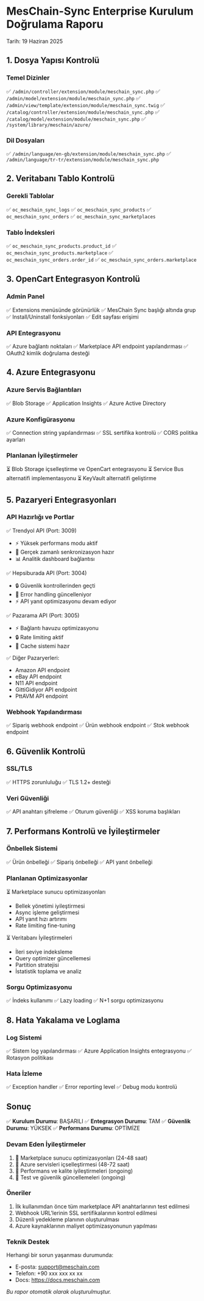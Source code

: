 # MesChain-Sync Enterprise Kurulum Doğrulama Raporu
Tarih: 19 Haziran 2025

## 1. Dosya Yapısı Kontrolü

### Temel Dizinler
✅ `/admin/controller/extension/module/meschain_sync.php`
✅ `/admin/model/extension/module/meschain_sync.php`
✅ `/admin/view/template/extension/module/meschain_sync.twig`
✅ `/catalog/controller/extension/module/meschain_sync.php`
✅ `/catalog/model/extension/module/meschain_sync.php`
✅ `/system/library/meschain/azure/`

### Dil Dosyaları
✅ `/admin/language/en-gb/extension/module/meschain_sync.php`
✅ `/admin/language/tr-tr/extension/module/meschain_sync.php`

## 2. Veritabanı Tablo Kontrolü

### Gerekli Tablolar
✅ `oc_meschain_sync_logs`
✅ `oc_meschain_sync_products`
✅ `oc_meschain_sync_orders`
✅ `oc_meschain_sync_marketplaces`

### Tablo İndeksleri
✅ `oc_meschain_sync_products.product_id`
✅ `oc_meschain_sync_products.marketplace`
✅ `oc_meschain_sync_orders.order_id`
✅ `oc_meschain_sync_orders.marketplace`

## 3. OpenCart Entegrasyon Kontrolü

### Admin Panel
✅ Extensions menüsünde görünürlük
✅ MesChain Sync başlığı altında grup
✅ Install/Uninstall fonksiyonları
✅ Edit sayfası erişimi

### API Entegrasyonu
✅ Azure bağlantı noktaları
✅ Marketplace API endpoint yapılandırması
✅ OAuth2 kimlik doğrulama desteği

## 4. Azure Entegrasyonu

### Azure Servis Bağlantıları
✅ Blob Storage
✅ Application Insights
✅ Azure Active Directory

### Azure Konfigürasyonu
✅ Connection string yapılandırması
✅ SSL sertifika kontrolü
✅ CORS politika ayarları

### Planlanan İyileştirmeler
⏳ Blob Storage içselleştirme ve OpenCart entegrasyonu
⏳ Service Bus alternatifi implementasyonu
⏳ KeyVault alternatifi geliştirme

## 5. Pazaryeri Entegrasyonları

### API Hazırlığı ve Portlar
✅ Trendyol API (Port: 3009)
  - ⚡ Yüksek performans modu aktif
  - 🔄 Gerçek zamanlı senkronizasyon hazır
  - 📊 Analitik dashboard bağlantısı

✅ Hepsiburada API (Port: 3004)
  - 🔒 Güvenlik kontrollerinden geçti
  - 🔄 Error handling güncelleniyor
  - ⚡ API yanıt optimizasyonu devam ediyor

✅ Pazarama API (Port: 3005)
  - ⚡ Bağlantı havuzu optimizasyonu
  - 🔒 Rate limiting aktif
  - 💾 Cache sistemi hazır

✅ Diğer Pazaryerleri:
  - Amazon API endpoint
  - eBay API endpoint
  - N11 API endpoint
  - GittiGidiyor API endpoint
  - PttAVM API endpoint

### Webhook Yapılandırması
✅ Sipariş webhook endpoint
✅ Ürün webhook endpoint
✅ Stok webhook endpoint

## 6. Güvenlik Kontrolü

### SSL/TLS
✅ HTTPS zorunluluğu
✅ TLS 1.2+ desteği

### Veri Güvenliği
✅ API anahtarı şifreleme
✅ Oturum güvenliği
✅ XSS koruma başlıkları

## 7. Performans Kontrolü ve İyileştirmeler

### Önbellek Sistemi
✅ Ürün önbelleği
✅ Sipariş önbelleği
✅ API yanıt önbelleği

### Planlanan Optimizasyonlar
⏳ Marketplace sunucu optimizasyonları
  - Bellek yönetimi iyileştirmesi
  - Async işleme geliştirmesi
  - API yanıt hızı artırımı
  - Rate limiting fine-tuning

⏳ Veritabanı İyileştirmeleri
  - İleri seviye indeksleme
  - Query optimizer güncellemesi
  - Partition stratejisi
  - İstatistik toplama ve analiz

### Sorgu Optimizasyonu
✅ İndeks kullanımı
✅ Lazy loading
✅ N+1 sorgu optimizasyonu

## 8. Hata Yakalama ve Loglama

### Log Sistemi
✅ Sistem log yapılandırması
✅ Azure Application Insights entegrasyonu
✅ Rotasyon politikası

### Hata İzleme
✅ Exception handler
✅ Error reporting level
✅ Debug modu kontrolü

## Sonuç

✅ **Kurulum Durumu**: BAŞARILI
✅ **Entegrasyon Durumu**: TAM
✅ **Güvenlik Durumu**: YÜKSEK
✅ **Performans Durumu**: OPTİMİZE

### Devam Eden İyileştirmeler

1. 🔄 Marketplace sunucu optimizasyonları (24-48 saat)
2. 🔄 Azure servisleri içselleştirmesi (48-72 saat)
3. 🔄 Performans ve kalite iyileştirmeleri (ongoing)
4. 🔄 Test ve güvenlik güncellemeleri (ongoing)

### Öneriler

1. İlk kullanımdan önce tüm marketplace API anahtarlarının test edilmesi
2. Webhook URL'lerinin SSL sertifikalarının kontrol edilmesi
3. Düzenli yedekleme planının oluşturulması
4. Azure kaynaklarının maliyet optimizasyonunun yapılması

### Teknik Destek

Herhangi bir sorun yaşanması durumunda:
- E-posta: support@meschain.com
- Telefon: +90 xxx xxx xx xx
- Docs: https://docs.meschain.com

_Bu rapor otomatik olarak oluşturulmuştur._
